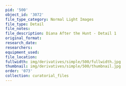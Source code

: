 ```yaml
---
pid: '500'
object_id: '3072'
file_type_category: Normal Light Images
file_type: Detail
file_notes:
file_description: Diana After the Hunt - Detail 1
original_format:
research_date:
researchers:
equipment_used:
file_location:
fullwidth: img/derivatives/simple/500/fullwidth.jpg
thumbnail: img/derivatives/simple/500/thumbnail.jpg
order: '073'
collection: curatorial_files
---
```


